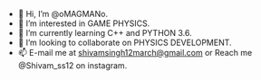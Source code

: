 - 👋 Hi, I’m @oMAGMANo.
- 👀 I’m interested in GAME PHYSICS.
- 🌱 I’m currently learning C++ and PYTHON 3.6.
- 💞️ I’m looking to collaborate on PHYSICS DEVELOPMENT.
- 📫 E-mail me at shivamsingh12march@gmail.com or Reach me @Shivam_ss12 on instagram.

<!---
oMAGMANo/oMAGMANo is a ✨ special ✨ repository because its `README.md` (this file) appears on your GitHub profile.
You can click the Preview link to take a look at your changes.
--->
